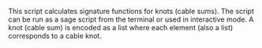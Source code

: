 This script calculates signature functions for knots (cable sums).
The script can be run as a sage script from the terminal or used in interactive mode.
A knot (cable sum) is encoded as a list where each element (also a list) corresponds to a cable knot.
